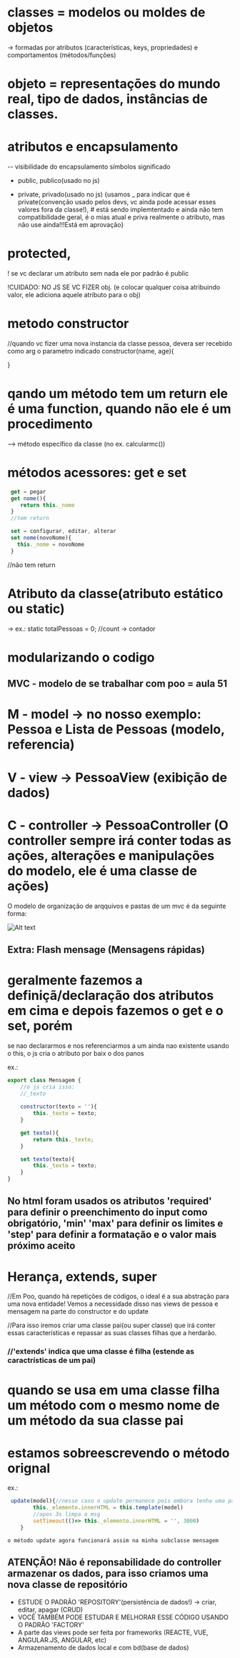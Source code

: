# classes = modelos ou moldes de objetos
-> formadas por atributos (características, keys, propriedades) e comportamentos (métodos/funções)

# objeto = representações do mundo real, tipo de dados, instâncias de classes.

# atributos e encapsulamento

-- visibilidade do encapsulamento 
símbolos significado 
+ public, publico(usado no js)
- private, privado(usado no js) {usamos _ para indicar que é private(convenção usado pelos devs, vc ainda pode acessar esses valores fora da classe!), # está sendo implemtentado e ainda não tem compatibilidade geral, é o mias atual e priva realmente o atributo, mas não use ainda!!!Está em aprovação}
# protected,

! se vc declarar um atributo sem nada ele por padrão é public

!CUIDADO: NO JS SE VC FIZER obj. (e colocar qualquer coisa atribuindo valor, ele adiciona aquele atributo para o obj)

# metodo constructor 
//quando vc fizer uma nova instancia  da classe pessoa, devera ser recebido como arg o parametro indicado
constructor(name, age){

}

# qando um método tem um return ele é uma function, quando não ele é um procedimento

--> método específico da classe (no ex. calcularmc())

# métodos acessores: get e set
~~~javascript
 get = pegar
 get nome(){
    return this._nome
 }
 //tem return 

 set = configurar, editar, alterar
 set nome(novoNome){
   this._nome = novoNome
 } 
~~~


 //não tem return

 # Atributo da classe(atributo estático ou static)
 -> ex.: static totalPessoas = 0; //count -> contador

 # modularizando o codigo

 ## MVC - modelo de se trabalhar com poo = aula 51
 # M - model -> no nosso exemplo: Pessoa e Lista de Pessoas (modelo, referencia)
 # V - view -> PessoaView (exibição de dados)
 # C - controller -> PessoaController (O controller sempre irá conter todas as ações, alterações e manipulações do modelo, ele é uma classe de ações)

 O modelo de organização de arqquivos e pastas de um mvc é da seguinte forma:

![Alt text](screenshots/image.png)

## Extra: Flash mensage (Mensagens rápidas)

# geralmente fazemos a definiçã/declaração dos atributos em cima e depois fazemos o get e o set, porém 
se nao declararmos e nos  referenciarmos a um ainda nao existente usando o this, o js cria o atributo por baix o dos panos

ex.:
~~~javascript
export class Mensagem {
    //o js cria isso: 
    //_texto
    
    constructor(texto = ''){
        this._texto = texto;
    }

    get texto(){
        return this._texto;
    }

    set texto(texto){
        this._texto = texto;
    }
}
~~~

## No html foram usados os atributos 'required' para definir o preenchimento do input como obrigatório, 'min' 'max' para definir os limites e 'step' para definir a formatação e o valor mais próximo aceito

# Herança, extends, super
//Em Poo, quando há repetições de códigos, o ideal é a sua abstração para uma nova entidade! Vemos a necessidade disso nas views de pessoa e mensagem na parte do constructor e do update

//Para isso iremos criar uma classe pai(ou super classe) que irá conter essas características e repassar as suas classes filhas que a herdarão.

### //'extends'  indica que uma classe é filha (estende as caractrísticas de um pai)

# quando se usa em uma classe filha um método com o mesmo nome de um método da sua classe pai
# estamos sobreescrevendo o método orignal

ex.:
~~~javascript
 update(model){//nesse caso o update permanece pois embora tenha uma parte que se repete há outra que é adicionada
        this._elemento.innerHTML = this.template(model)
        //apos 3s limpa a msg 
        setTimeout(()=> this._elemento.innerHTML = '', 3000)
    }
~~~
    o método update agora funcionará assim na minha subclasse mensagem  

## ATENÇÃO! Não é reponsabilidade do controller armazenar os dados, para isso criamos uma nova classe de repositório

- ESTUDE O PADRÃO 'REPOSITORY'(persistência de dados!) -> criar, editar, apagar (CRUD)
- VOCÊ TAMBÉM PODE ESTUDAR E MELHORAR ESSE CÓDIGO USANDO O PADRÃO 'FACTORY'
- A parte das views pode ser feita por frameworks (REACTE, VUE, ANGULAR.JS, ANGULAR, etc)
- Armazenamento de dados local e com bd(base de dados)